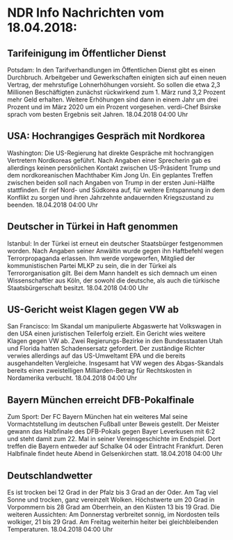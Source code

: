 # NDR Info Nachrichten vom 18.04.2018:


## Tarifeinigung im Öffentlicher Dienst
Potsdam: In den Tarifverhandlungen im Öffentlichen Dienst gibt es einen Durchbruch. Arbeitgeber und Gewerkschaften einigten sich auf einen neuen Vertrag, der mehrstufige Lohnerhöhungen vorsieht. So sollen die etwa 2,3 Millionen Beschäftigten zunächst rückwirkend zum 1. März rund 3,2 Prozent mehr Geld erhalten. Weitere Erhöhungen sind dann in einem Jahr um drei Prozent und im März 2020 um ein Prozent vorgesehen. verdi-Chef Bsirske sprach vom besten Ergebnis seit Jahren. 18.04.2018 04:00 Uhr 

## USA: Hochrangiges Gespräch mit Nordkorea
Washington: Die US-Regierung hat direkte Gespräche mit hochrangigen Vertretern Nordkoreas geführt. Nach Angaben einer Sprecherin gab es allerdings keinen persönlichen Kontakt zwischen US-Präsident Trump und dem nordkoreanischen Machthaber Kim Jong Un. Ein geplantes Treffen zwischen beiden soll nach Angaben von Trump in der ersten Juni-Hälfte stattfinden. Er rief Nord- und Südkorea auf, für weitere Entspannung in dem Konflikt zu sorgen und ihren Jahrzehnte andauernden Kriegszustand zu beenden. 18.04.2018 04:00 Uhr 

## Deutscher in Türkei in Haft genommen
Istanbul: In der Türkei ist erneut ein deutscher Staatsbürger festgenommen worden. Nach Angaben seiner Anwältin wurde gegen ihn Haftbefehl wegen Terrorpropaganda erlassen. Ihm werde vorgeworfen, Mitglied der kommunistischen Partei MLKP zu sein, die in der Türkei als Terrororganisation gilt. Bei dem Mann handelt es sich demnach um einen Wissenschaftler aus Köln, der sowohl die deutsche, als auch die türkische Staatsbürgerschaft besitzt. 18.04.2018 04:00 Uhr 

## US-Gericht weist Klagen gegen VW ab
San Francisco: Im Skandal um manipulierte Abgaswerte hat Volkswagen in den USA einen juristischen Teilerfolg erzielt. Ein Gericht wies weitere Klagen gegen VW ab. Zwei Regierungs-Bezirke in den Bundesstaaten Utah und Florida hatten Schadensersatz gefordert. Der zuständige Richter verwies allerdings auf das US-Umweltamt EPA und die bereits ausgehandelten Vergleiche. Insgesamt hat VW wegen des Abgas-Skandals bereits einen zweistelligen Milliarden-Betrag für Rechtskosten in Nordamerika verbucht. 18.04.2018 04:00 Uhr 

## Bayern München erreicht DFB-Pokalfinale
Zum Sport: Der FC Bayern München hat ein weiteres Mal seine Vormachtstellung im deutschen Fußball unter Beweis gestellt. Der Meister gewann das Halbfinale des DFB-Pokals gegen Bayer Leverkusen mit 6:2 und steht damit zum 22. Mal in seiner Vereinsgeschichte im Endspiel. Dort treffen die Bayern entweder auf Schalke 04 oder Eintracht Frankfurt. Deren Halbfinale findet heute Abend in Gelsenkirchen statt. 18.04.2018 04:00 Uhr 

## Deutschlandwetter
Es ist trocken bei 12 Grad in der Pfalz bis 3 Grad an der Oder. Am Tag viel Sonne und trocken, ganz vereinzelt Wolken. Höchstwerte um 20 Grad in Vorpommern bis 28 Grad am Oberrhein, an den Küsten 13 bis 19 Grad. Die weiteren Aussichten: Am Donnerstag verbreitet sonnig, im Nordosten teils wolkiger, 21 bis 29 Grad. Am Freitag weiterhin heiter bei gleichbleibenden Temperaturen. 18.04.2018 04:00 Uhr 
